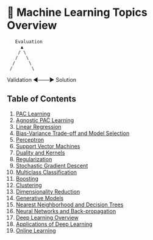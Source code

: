 # 🧠 Machine Learning Topics Overview
       Evaluation
         ▲
        / \
       /   \
      /     \
     /       \
Validation ◄───► Solution

## Table of Contents
1. [PAC Learning](#1-pac-learning)  
2. [Agnostic PAC Learning](#2-agnostic-pac-learning)  
3. [Linear Regression](#3-linear-regression)  
4. [Bias-Variance Trade-off and Model Selection](#4-bias-variance-trade-off-and-model-selection)  
5. [Perceptron](#5-perceptron)  
6. [Support Vector Machines](#6-support-vector-machines)  
7. [Duality and Kernels](#7-duality-and-kernels)  
8. [Regularization](#8-regularization)  
9. [Stochastic Gradient Descent](#9-stochastic-gradient-descent)  
10. [Multiclass Classification](#10-multiclass-classification)  
11. [Boosting](#11-boosting)  
12. [Clustering](#12-clustering)  
13. [Dimensionality Reduction](#13-dimensionality-reduction)  
14. [Generative Models](#14-generative-models)  
15. [Nearest Neighborhood and Decision Trees](#15-nearest-neighborhood-and-decision-trees)  
16. [Neural Networks and Back-propagation](#16-neural-networks-and-back-propagation)  
17. [Deep Learning Overview](#17-deep-learning-overview)  
18. [Applications of Deep Learning](#18-applications-of-deep-learning)  
19. [Online Learning](#19-online-learning)  

